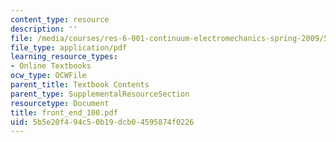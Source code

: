 ```yaml
---
content_type: resource
description: ''
file: /media/courses/res-6-001-continuum-electromechanics-spring-2009/5b5e20f494c50b19dcb04595874f0226_front_end_100.pdf
file_type: application/pdf
learning_resource_types:
- Online Textbooks
ocw_type: OCWFile
parent_title: Textbook Contents
parent_type: SupplementalResourceSection
resourcetype: Document
title: front_end_100.pdf
uid: 5b5e20f4-94c5-0b19-dcb0-4595874f0226
---
```

